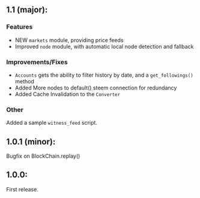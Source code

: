 ## 1.1 (major):

### Features
- NEW `markets` module, providing price feeds
- Improved `node` module, with automatic local node detection and fallback

### Improvements/Fixes
- `Accounts` gets the ability to filter history by date, and a `get_followings()` method
- Added More nodes to default() steem connection for redundancy
- Added Cache Invalidation to the `Converter`

### Other
Added a sample `witness_feed` script.


## 1.0.1 (minor):
Bugfix on BlockChain.replay()

## 1.0.0:
First release.